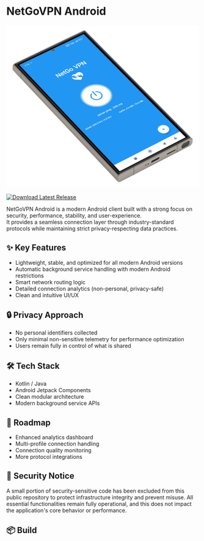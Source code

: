 # NetGoVPN Android
<!-- Project Cover Image -->
<p align="center">
  <img src="docs/cover.png" alt="Project Cover" width="600"/>
</p>

[![Download Latest Release](https://img.shields.io/github/v/release/NetGoVPN-Team/NetGoVPN-Android?style=for-the-badge)](https://github.com/NetGoVPN-Team/NetGoVPN-Android/releases/latest)


NetGoVPN Android is a modern Android client built with a strong focus on security, performance, stability, and user-experience.  
It provides a seamless connection layer through industry-standard protocols while maintaining strict privacy-respecting data practices.

## ✨ Key Features
- Lightweight, stable, and optimized for all modern Android versions
- Automatic background service handling with modern Android restrictions
- Smart network routing logic
- Detailed connection analytics (non-personal, privacy-safe)
- Clean and intuitive UI/UX

## 🔒 Privacy Approach
- No personal identifiers collected
- Only minimal non-sensitive telemetry for performance optimization
- Users remain fully in control of what is shared

## 🛠️ Tech Stack
- Kotlin / Java
- Android Jetpack Components
- Clean modular architecture
- Modern background service APIs

## 🚧 Roadmap
- Enhanced analytics dashboard
- Multi-profile connection handling
- Connection quality monitoring
- More protocol integrations

## 🔐 Security Notice
A small portion of security-sensitive code has been excluded from this public repository to protect infrastructure integrity and prevent misuse. All essential functionalities remain fully operational, and this does not impact the application's core behavior or performance.

## 📦 Build
